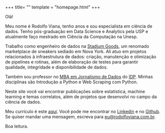 +++
title= ""
template = "homepage.html"
+++

Olá!

Meu nome é Rodolfo Viana, tenho <span id="age"></span> anos e sou especialista em ciência de dados. Tenho pós-graduação em Data Science e Analytics pela USP e atualmente faço mestrado em Ciência da Computação na Unesp.

Trabalho como engenheiro de dados na [Stadium Goods](https://www.stadiumgoods.com/), um renomado marketplace de sneakers sediado em Nova York. Ali atuo em projetos relacionados à infraestrutura de dados: criação, manutenção e otimização de pipelines e rotinas, além de elaboração de testes para garantir qualidade, integridade e disponibilidade de dados. 

Também sou professor no [MBA em Jornalismo de Dados](https://www.idp.edu.br/techschool/mba-jornalismo-de-dados/) do [IDP](https://www.idp.edu.br/). Minhas disciplinas são Introdução a Python e Web Scraping com Python.

Neste site você vai encontrar publicações sobre estatística, machine learning e temas correlatos, além de projetos que desenvolvi no campo da ciência de dados. 

Meu currículo é este [aqui](/curriculo). Você pode me encontrar no [Linkedin](https://www.linkedin.com/in/rodolfoviana/) e no [Github](https://github.com/rodolfo-viana). Se quiser mandar uma mensagem, escreva para [eu@rodolfoviana.com.br](mailto:eu@rodolfoviana.com.br).

Boa leitura.

<script>
    const today = new Date();
    const birthdate = new Date(1981, 2, 17);
    function age() {
        const one_or_zero = (today.getMonth() < birthdate.getMonth()) ||
                            (today.getMonth() === birthdate.getMonth() &&
                            today.getDate() < birthdate.getDate());
        let year_difference = today.getFullYear() - birthdate.getFullYear();
        const age = year_difference - one_or_zero;
        return age;
    }
    document.getElementById("age").innerHTML = age();
</script>
